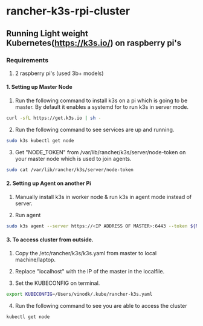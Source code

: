 # rancher-k3s-rpi-cluster

## Running Light weight Kubernetes(https://k3s.io/) on raspberry pi's

### Requirements

1. 2 raspberry pi's (used 3b+ models)


####  1. Setting up Master Node

1. Run the following command to install k3s on a pi which is going to be master. By default it enables a systemd for to run k3s in server mode. 

```bash
curl -sfL https://get.k3s.io | sh -
```

2. Run the following command to see services are up and running.

```bash
sudo k3s kubectl get node
```

3. Get "NODE_TOKEN" from /var/lib/rancher/k3s/server/node-token on your master node which is used to join agents.

```bash
sudo cat /var/lib/rancher/k3s/server/node-token
```

####  2. Setting up Agent on another Pi

1. Manually install k3s in worker node & run k3s in agent mode instead of server.

2. Run agent

```bash
sudo k3s agent --server https://<IP ADDRESS OF MASTER>:6443 --token ${NODE_TOKEN}
```

####  3. To access cluster from outside.

1. Copy the /etc/rancher/k3s/k3s.yaml from master to local machine/laptop.

2. Replace "localhost" with the IP of the master in the localfile.

3. Set the KUBECONFIG on terminal.

```bash
export KUBECONFIG=/Users/vinodk/.kube/rancher-k3s.yaml
```
4. Run the following command to see you are able to access the cluster

```bash
kubectl get node
```





